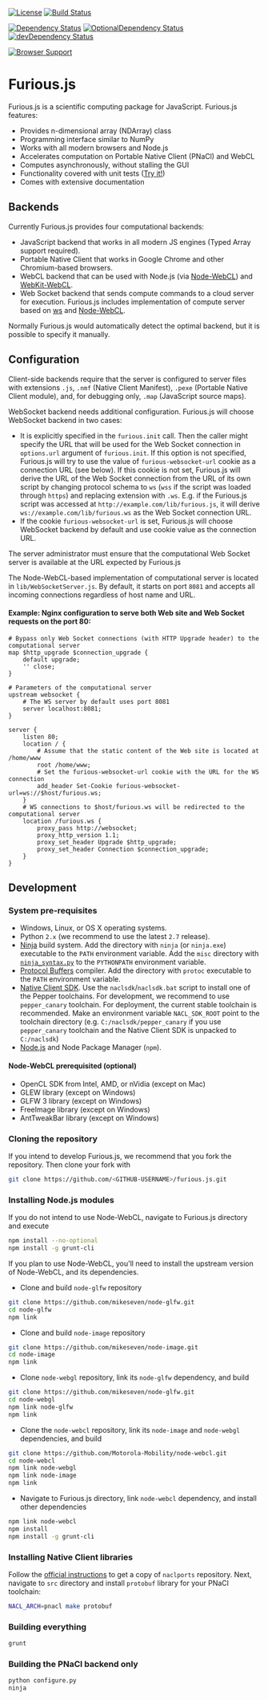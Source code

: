[![License](http://img.shields.io/badge/license-MIT-brightgreen.png)](http://github.com/hpcgarage/furious.js/blob/master/LICENSE)
[![Build Status](https://travis-ci.org/hpcgarage/furious.js.svg?branch=master)](https://travis-ci.org/hpcgarage/furious.js)

[![Dependency Status](https://david-dm.org/hpcgarage/furious.js.png)](https://david-dm.org/hpcgarage/furious.js)
[![OptionalDependency Status](https://david-dm.org/hpcgarage/furious.js/optional-status.png)](https://david-dm.org/hpcgarage/furious.js#info=optionalDependencies)
[![devDependency Status](https://david-dm.org/hpcgarage/furious.js/dev-status.png)](https://david-dm.org/hpcgarage/furious.js#info=devDependencies)

[![Browser Support](https://ci.testling.com/hpcgarage/furious.js.png)](https://ci.testling.com/hpcgarage/furious.js)

# Furious.js

Furious.js is a scientific computing package for JavaScript. Furious.js features:

- Provides n-dimensional array (NDArray) class
- Programming interface similar to NumPy
- Works with all modern browsers and Node.js
- Accelerates computation on Portable Native Client (PNaCl) and WebCL
- Computes asynchronously, without stalling the GUI
- Functionality covered with unit tests ([Try it!](https://hpcgarage.github.io/furious.js/unittest.html))
- Comes with extensive documentation

## Backends

Currently Furious.js provides four computational backends:

- JavaScript backend that works in all modern JS engines (Typed Array support required).
- Portable Native Client that works in Google Chrome and other Chromium-based browsers.
- WebCL backend that can be used with Node.js (via [Node-WebCL](https://www.npmjs.org/package/node-webcl)) and [WebKit-WebCL](https://github.com/SRA-SiliconValley/webkit-webcl).
- Web Socket backend that sends compute commands to a cloud server for execution. Furious.js includes implementation of compute server based on [ws](https://www.npmjs.org/package/ws) and [Node-WebCL](https://www.npmjs.org/package/node-webcl).

Normally Furious.js would automatically detect the optimal backend, but it is possible to specify it manually.

## Configuration

Client-side backends require that the server is configured to server files with extensions `.js`, `.nmf` (Native Client Manifest), `.pexe` (Portable Native Client module), and, for debugging only, `.map` (JavaScript source maps).

WebSocket backend needs additional configuration. Furious.js will choose WebSocket backend in two cases:

- It is explicitly specified in the `furious.init` call. Then the caller might specify the URL that will be used for the Web Socket connection in `options.url` argument of `furious.init`. If this option is not specified, Furious.js will try to use the value of `furious-websocket-url` cookie as a connection URL (see below). If this cookie is not set, Furious.js will derive the URL of the Web Socket connection from the URL of its own script by changing protocol schema to `ws` (`wss` if the script was loaded through `https`) and replacing extension with `.ws`. E.g. if the Furious.js script was accessed at `http://example.com/lib/furious.js`, it will derive `ws://example.com/lib/furious.ws` as the Web Socket connection URL.
- If the cookie `furious-websocket-url` is set, Furious.js will choose WebSocket backend by default and use cookie value as the connection URL.

The server administrator must ensure that the computational Web Socket server is available at the URL expected by Furious.js

The Node-WebCL-based implementation of computational server is located in `lib/WebSocketServer.js`. By default, it starts on port `8081` and accepts all incoming connections regardless of host name and URL.

#### Example: Nginx configuration to serve both Web site and Web Socket requests on the port 80:

```
# Bypass only Web Socket connections (with HTTP Upgrade header) to the computational server
map $http_upgrade $connection_upgrade {
    default upgrade;
    '' close;
}

# Parameters of the computational server
upstream websocket {
    # The WS server by default uses port 8081
    server localhost:8081;
}

server {
    listen 80;
    location / {
        # Assume that the static content of the Web site is located at /home/www
        root /home/www;
        # Set the furious-websocket-url cookie with the URL for the WS connection
        add_header Set-Cookie furious-websocket-url=ws://$host/furious.ws;
    }
    # WS connections to $host/furious.ws will be redirected to the computational server
    location /furious.ws {
        proxy_pass http://websocket;
        proxy_http_version 1.1;
        proxy_set_header Upgrade $http_upgrade;
        proxy_set_header Connection $connection_upgrade;
    }
}
```

## Development

### System pre-requisites

- Windows, Linux, or OS X operating systems.
- Python `2.x` (we recommend to use the latest `2.7` release).
- [Ninja](https://martine.github.io/ninja/) build system. Add the directory with `ninja` (or `ninja.exe`) executable to the `PATH` environment variable. Add the `misc` directory with [`ninja_syntax.py`](https://github.com/martine/ninja/blob/master/misc/ninja_syntax.py) to the `PYTHONPATH` environment variable.
- [Protocol Buffers](https://code.google.com/p/protobuf/) compiler. Add the directory with `protoc` executable to the `PATH` environment variable.
- [Native Client SDK](https://developer.chrome.com/native-client/sdk/download). Use the `naclsdk`/`naclsdk.bat` script to install one of the Pepper toolchains. For development, we recommend to use `pepper_canary` toolchain. For deployment, the current stable toolchain is recommended. Make an environment variable `NACL_SDK_ROOT` point to the toolchain directory (e.g. `C:/naclsdk/pepper_canary` if you use `pepper_canary` toolchain and the Native Client SDK is unpacked to `C:/naclsdk`)
- [Node.js](http://nodejs.org/) and Node Package Manager (`npm`).

#### Node-WebCL prerequisited (optional)

- OpenCL SDK from Intel, AMD, or nVidia (except on Mac)
- GLEW library (except on Windows)
- GLFW 3 library (except on Windows)
- FreeImage library (except on Windows)
- AntTweakBar library (except on Windows)

### Cloning the repository
If you intend to develop Furious.js, we recommend that you fork the repository. Then clone your fork with
```bash
git clone https://github.com/<GITHUB-USERNAME>/furious.js.git
```

### Installing Node.js modules
If you do not intend to use Node-WebCL, navigate to Furious.js directory and execute
```bash
npm install --no-optional
npm install -g grunt-cli
```

If you plan to use Node-WebCL, you'll need to install the upstream version of Node-WebCL, and its dependencies.

- Clone and build `node-glfw` repository
```bash
git clone https://github.com/mikeseven/node-glfw.git
cd node-glfw
npm link
```
- Clone and build `node-image` repository
```bash
git clone https://github.com/mikeseven/node-image.git
cd node-image
npm link
```
- Clone `node-webgl` repository, link its `node-glfw` dependency, and build
```bash
git clone https://github.com/mikeseven/node-glfw.git
cd node-webgl
npm link node-glfw
npm link
```

- Clone the `node-webcl` repository, link its `node-image` and `node-webgl` dependencies, and build
```bash
git clone https://github.com/Motorola-Mobility/node-webcl.git
cd node-webcl
npm link node-webgl
npm link node-image
npm link
```

- Navigate to Furious.js directory, link `node-webcl` dependency, and install other dependencies
```bash
npm link node-webcl
npm install
npm install -g grunt-cli
```

### Installing Native Client libraries

Follow the [official instructions](https://code.google.com/p/naclports/wiki/HowTo_Checkout) to get a copy of `naclports` repository. Next, navigate to `src` directory and install `protobuf` library for your PNaCl toolchain:
```bash
NACL_ARCH=pnacl make protobuf
```

### Building everything
```bash
grunt
```

### Building the PNaCl backend only

```bash
python configure.py
ninja
```

